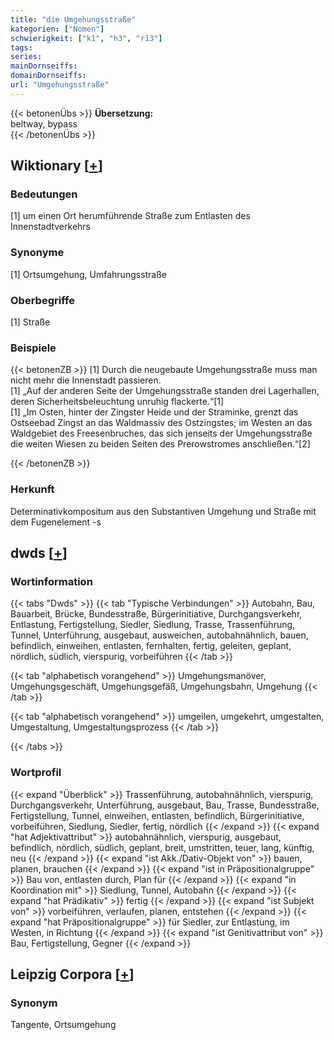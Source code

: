 ```yaml
---
title: "die Umgehungsstraße"
kategorien: ["Nomen"]
schwierigkeit: ["k1", "h3", "r13"]
tags:
series:
mainDornseiffs:
domainDornseiffs:
url: "Umgehungsstraße"
---
```


{{< betonenÜbs >}}
**Übersetzung:**  
beltway, bypass  
{{< /betonenÜbs >}}

## Wiktionary [[+](https://de.wiktionary.org/wiki/Umgehungsstraße)]

### Bedeutungen
[1] um einen Ort herumführende Straße zum Entlasten des Innenstadtverkehrs  

### Synonyme
[1] Ortsumgehung, Umfahrungsstraße  

### Oberbegriffe
[1] Straße  

### Beispiele
{{< betonenZB >}}
[1] Durch die neugebaute Umgehungsstraße muss man nicht mehr die Innenstadt passieren.  
[1] „Auf der anderen Seite der Umgehungsstraße standen drei Lagerhallen, deren Sicherheitsbeleuchtung unruhig flackerte.“[1]  
[1] „Im Osten, hinter der Zingster Heide und der Straminke, grenzt das Ostseebad Zingst an das Waldmassiv des Ostzingstes; im Westen an das Waldgebiet des Freesenbruches, das sich jenseits der Umgehungsstraße die weiten Wiesen zu beiden Seiten des Prerowstromes anschließen.“[2]  

{{< /betonenZB >}}
### Herkunft
Determinativkompositum aus den Substantiven Umgehung und Straße mit dem Fugenelement -s  



## dwds [[+](https://www.dwds.de/wb/Umgehungsstraße)]

### Wortinformation
{{< tabs "Dwds" >}}
{{< tab "Typische Verbindungen" >}}
Autobahn, Bau, Bauarbeit, Brücke, Bundesstraße, Bürgerinitiative, Durchgangsverkehr, Entlastung, Fertigstellung, Siedler, Siedlung, Trasse, Trassenführung, Tunnel, Unterführung, ausgebaut, ausweichen, autobahnähnlich, bauen, befindlich, einweihen, entlasten, fernhalten, fertig, geleiten, geplant, nördlich, südlich, vierspurig, vorbeiführen
{{< /tab >}}

{{< tab "alphabetisch vorangehend" >}}
Umgehungsmanöver, Umgehungsgeschäft, Umgehungsgefäß, Umgehungsbahn, Umgehung
{{< /tab >}}

{{< tab "alphabetisch vorangehend" >}}
umgeilen, umgekehrt, umgestalten, Umgestaltung, Umgestaltungsprozess
{{< /tab >}}

{{< /tabs >}}

### Wortprofil
{{< expand "Überblick" >}} Trassenführung, autobahnähnlich, vierspurig, Durchgangsverkehr, Unterführung, ausgebaut, Bau, Trasse, Bundesstraße, Fertigstellung, Tunnel, einweihen, entlasten, befindlich, Bürgerinitiative, vorbeiführen, Siedlung, Siedler, fertig, nördlich {{< /expand >}}
{{< expand "hat Adjektivattribut" >}} autobahnähnlich, vierspurig, ausgebaut, befindlich, nördlich, südlich, geplant, breit, umstritten, teuer, lang, künftig, neu {{< /expand >}}
{{< expand "ist Akk./Dativ-Objekt von" >}} bauen, planen, brauchen {{< /expand >}}
{{< expand "ist in Präpositionalgruppe" >}} Bau von, entlasten durch, Plan für {{< /expand >}}
{{< expand "in Koordination mit" >}} Siedlung, Tunnel, Autobahn {{< /expand >}}
{{< expand "hat Prädikativ" >}} fertig {{< /expand >}}
{{< expand "ist Subjekt von" >}} vorbeiführen, verlaufen, planen, entstehen {{< /expand >}}
{{< expand "hat Präpositionalgruppe" >}} für Siedler, zur Entlastung, im Westen, in Richtung {{< /expand >}}
{{< expand "ist Genitivattribut von" >}} Bau, Fertigstellung, Gegner {{< /expand >}}

## Leipzig Corpora [[+](https://corpora.uni-leipzig.de/en/res?word=Umgehungsstraße&corpusId=deu_newscrawl-public_2018)]


### Synonym
Tangente, Ortsumgehung

